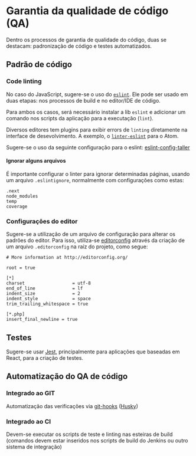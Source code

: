 # Garantia da qualidade de código (QA)

Dentro os processos de garantia de qualidade do código, duas se destacam: padronização de código e testes automatizados.

## Padrão de código

### Code linting

No caso do JavaScript, sugere-se o uso do [`eslint`](https://esling.org). Ele pode ser usado em duas etapas: nos processos de build e no editor/IDE de código.

Para ambos os casos, será necessário instalar a lib `eslint` e adicionar um comando nos scripts da aplicação para a executação (`lint`).

Diversos editores tem plugins para exibir errors de `linting` diretamente na interface de desevolvimento. A exemplo, o [`linter-eslint`](https://atom.io/packages/linter-eslint) para o Atom.

Sugere-se o uso da seguinte configuração para o eslint: [eslint-config-taller](https://www.npmjs.com/package/eslint-config-taller)

#### Ignorar alguns arquivos

É importante configurar o linter para ignorar determinadas páginas, usando um arquivo `.eslintignore`, normalmente com configurações como estas:

```
.next
node_modules
temp
coverage
```

### Configurações do editor

Sugere-se a utilização de um arquivo de configuração para alterar os padrões do editor. Para isso, utiliza-se [editorconfig](http://editorconfig.org/) através da criação de um arquivo `.editorconfig` na raíz do projeto, como segue:

```
# More information at http://editorconfig.org/

root = true

[*]
charset                  = utf-8
end_of_line              = lf
indent_size              = 2
indent_style             = space
trim_trailing_whitespace = true

[*.php]
insert_final_newline = true
```

## Testes

Sugere-se usar [Jest](https://facebook.github.io/jest/), principalmente para aplicações que baseadas em React, para a criação de testes.

## Automatização do QA de código

### Integrado ao GIT

Automatização das verificações via [git-hooks](https://git-scm.com/book/en/v2/Customizing-Git-Git-Hooks) ([Husky](HUSKY.md))

### Integrado ao CI

Devem-se executar os scripts de teste e linting nas esteiras de build (comandos devem estar inseridos nos scripts de build do Jenkins ou outro sistema de integração)
